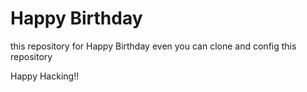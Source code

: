 # Happy Birthday

this repository for Happy Birthday even
you can clone and config this repository

Happy Hacking!!

